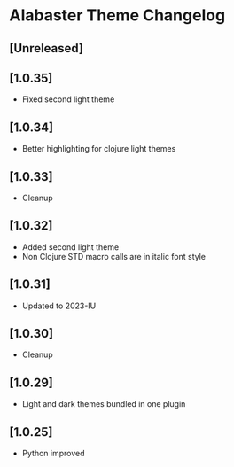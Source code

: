 <!-- Keep a Changelog guide -> https://keepachangelog.com -->

# Alabaster Theme Changelog

## [Unreleased]

## [1.0.35]
- Fixed second light theme

## [1.0.34]
- Better highlighting for clojure light themes

## [1.0.33]
- Cleanup

## [1.0.32]
- Added second light theme
- Non Clojure STD macro calls are in italic font style

## [1.0.31]
- Updated to 2023-IU

## [1.0.30]
- Cleanup

## [1.0.29]
- Light and dark themes bundled in one plugin

## [1.0.25]
- Python improved
